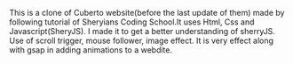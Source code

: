 This is a clone of Cuberto website(before the last update of them) made by following tutorial of Sheryians Coding School.It uses Html, Css and Javascript(SheryJS). 
I made it to get a better understanding of sherryJS.
Use of scroll trigger, mouse follower, image effect.
It is very effect along with gsap in adding animations to a webdite.